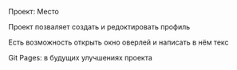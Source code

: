 Проект: Место

Проект позваляет создать и редоктировать профиль

Есть возможность открыть окно оверлей и написать в нём текс

Git Pages: в будущих улучшениях проекта